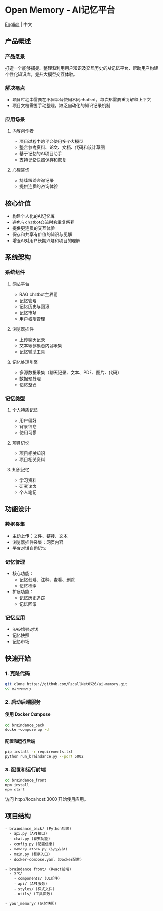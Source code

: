 # Open Memory - AI记忆平台

[English](./README.md) | 中文

## 产品概述

### 产品愿景
打造一个能够捕捉、整理和利用用户知识及交互历史的AI记忆平台，帮助用户构建个性化知识库，提升大模型交互体验。

### 解决痛点
- 项目过程中需要在不同平台使用不同chatbot，每次都需要重复解释上下文
- 项目文档需要手动整理，缺乏自动化的知识记录机制

### 应用场景
1. 内容创作者
   - 项目过程中跨平台使用多个大模型
   - 整合参考资料、论文、文档、代码和设计草图
   - 基于记忆的AI项目助手
   - 支持记忆快照保存和恢复

2. 心理咨询
   - 持续跟踪咨询记录
   - 提供连贯的咨询体验

## 核心价值
- 构建个人化的AI记忆库
- 避免与chatbot交流时的重复解释
- 提供更连贯的交互体验
- 保存和共享有价值的知识与见解
- 增强AI对用户长期兴趣和项目的理解

## 系统架构

### 系统组件
1. 网站平台
   - RAG chatbot主界面
   - 记忆管理
   - 记忆历史与回滚
   - 记忆市场
   - 用户权限管理

2. 浏览器插件
   - 上传聊天记录
   - 文本等多模态内容采集
   - 记忆辅助工具

3. 记忆处理引擎
   - 多源数据采集（聊天记录、文本、PDF、图片、代码）
   - 数据预处理
   - 记忆整合

### 记忆类型
1. 个人特质记忆
   - 用户偏好
   - 背景信息
   - 使用习惯

2. 项目记忆
   - 项目相关知识
   - 项目相关资料

3. 知识记忆
   - 学习资料
   - 研究论文
   - 个人笔记

## 功能设计

### 数据采集
- 主动上传：文件、链接、文本
- 浏览器插件采集：网页内容
- 平台对话自动记忆

### 记忆管理
- 核心功能：
  - 记忆创建、注释、查看、删除
  - 记忆检索
- 扩展功能：
  - 记忆历史追踪
  - 记忆回滚

### 记忆应用
- RAG增强对话
- 记忆快照
- 记忆市场

## 快速开始

### 1. 克隆代码
```bash
git clone https://github.com/RecallNet0526/ai-memory.git
cd ai-memory
```

### 2. 启动后端服务

#### 使用 Docker Compose
```bash
cd braindance_back
docker-compose up -d
```

#### 配置和运行后端
```bash
pip install -r requirements.txt
python run_braindance.py --port 5002
```

### 3. 配置和运行前端
```bash
cd braindance_front
npm install
npm start
```

访问 http://localhost:3000 开始使用应用。

## 项目结构
```
- braindance_back/ (Python后端)
  - api.py (API接口)
  - chat.py (聊天功能)
  - config.py (配置信息)
  - memory_store.py (记忆存储)
  - main.py (程序入口)
  - docker-compose.yaml (Docker配置)

- braindance_front/ (React前端)
  - src/
    - components/ (UI组件)
    - api/ (API服务)
    - styles/ (样式文件)
    - utils/ (工具函数)

- your_memory/ (记忆快照)
```